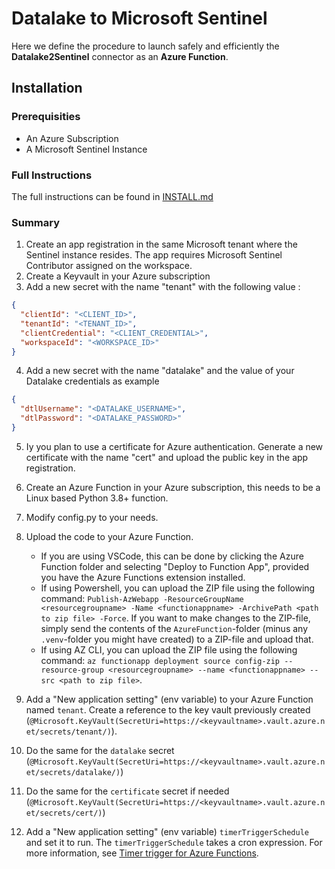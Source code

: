# Datalake to Microsoft Sentinel

Here we define the procedure to launch safely and efficiently the **Datalake2Sentinel** connector as an **Azure Function**.

## Installation

### Prerequisities

- An Azure Subscription
- A Microsoft Sentinel Instance

### Full Instructions

The full instructions can be found in [INSTALL.md](INSTALL.md)

### Summary

1. Create an app registration in the same Microsoft tenant where the Sentinel instance resides. The app requires Microsoft Sentinel Contributor assigned on the workspace.
2. Create a Keyvault in your Azure subscription
3. Add a new secret with the name "tenant" with the following value :

```json
{
  "clientId": "<CLIENT_ID>",
  "tenantId": "<TENANT_ID>",
  "clientCredential": "<CLIENT_CREDENTIAL>",
  "workspaceId": "<WORKSPACE_ID>"
}
```

4. Add a new secret with the name "datalake" and the value of your Datalake credentials as example

```json
{
  "dtlUsername": "<DATALAKE_USERNAME>",
  "dtlPassword": "<DATALAKE_PASSWORD>"
}
```

5. Iy you plan to use a certificate for Azure authentication. Generate a new certificate with the name "cert" and upload the public key in the app registration.
6. Create an Azure Function in your Azure subscription, this needs to be a Linux based Python 3.8+ function.
7. Modify config.py to your needs.
8. Upload the code to your Azure Function.

   - If you are using VSCode, this can be done by clicking the Azure Function folder and selecting "Deploy to Function App", provided you have the Azure Functions extension installed.
   - If using Powershell, you can upload the ZIP file using the following command: `Publish-AzWebapp -ResourceGroupName <resourcegroupname> -Name <functionappname> -ArchivePath <path to zip file> -Force`. If you want to make changes to the ZIP-file, simply send the contents of the `AzureFunction`-folder (minus any `.venv`-folder you might have created) to a ZIP-file and upload that.
   - If using AZ CLI, you can upload the ZIP file using the following command: `az functionapp deployment source config-zip --resource-group <resourcegroupname> --name <functionappname> --src <path to zip file>`.

9. Add a "New application setting" (env variable) to your Azure Function named `tenant`. Create a reference to the key vault previously created (`@Microsoft.KeyVault(SecretUri=https://<keyvaultname>.vault.azure.net/secrets/tenant/)`).
10. Do the same for the `datalake` secret (`@Microsoft.KeyVault(SecretUri=https://<keyvaultname>.vault.azure.net/secrets/datalake/)`)
11. Do the same for the `certificate` secret if needed (`@Microsoft.KeyVault(SecretUri=https://<keyvaultname>.vault.azure.net/secrets/cert/)`)
12. Add a "New application setting" (env variable) `timerTriggerSchedule` and set it to run. The `timerTriggerSchedule` takes a cron expression. For more information, see [Timer trigger for Azure Functions](https://learn.microsoft.com/en-us/azure/azure-functions/functions-bindings-timer?tabs=python-v2%2Cin-process&pivots=programming-language-python).
